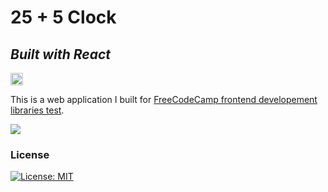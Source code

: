 # 25 + 5 Clock
## _Built with React_




<a href="https://25-5-clock-psi.vercel.app/" target="_blank" rel="noopener noreferrer"><img src="https://img.shields.io/badge/-Live%20Demo-success" alt="Go to - Live Site" data-canonical-src="https://img.shields.io/badge/-Live%20Demo-success" style="max-width: 100%; height: 20px;"></a>

This is a web application I built for <a href="https://www.freecodecamp.org/learn/front-end-development-libraries/front-end-development-libraries-projects/build-a-25--5-clock" target="_blank" rel="noopener noreferrer">FreeCodeCamp frontend developement libraries test</a>.

<img src="https://portal.domvournias.dev/wp-content/uploads/2023/02/Screenshot_31.png" />


### License

[![License: MIT](https://img.shields.io/badge/License-MIT-yellow.svg)](https://opensource.org/licenses/MIT)
